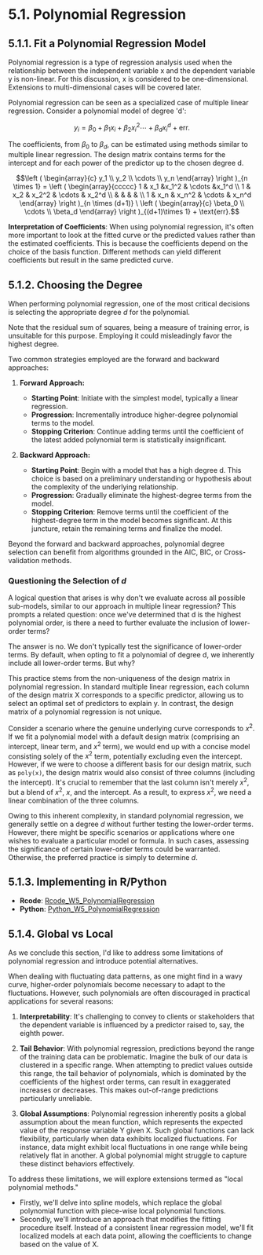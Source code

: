 # 5.1. Polynomial Regression

## 5.1.1. Fit a Polynomial Regression Model

Polynomial regression is a type of regression analysis used when the relationship between the independent variable x and the dependent variable y is non-linear. For this discussion, x is considered to be one-dimensional. Extensions to multi-dimensional cases will be covered later.

Polynomial regression can be seen as a specialized case of multiple linear regression. Consider a polynomial model of degree 'd':

$$y_i = \beta_0 + \beta_1 x_i + \beta_2 x_i^2 \cdots + \beta_d x_i^d + \text{err}.$$

The coefficients, from $\beta_0$ to $\beta_d$, can be estimated using methods similar to multiple linear regression. The design matrix contains terms for the intercept and for each power of the predictor up to the chosen degree d.

$$\left ( \begin{array}{c} y_1 \\ y_2 \\ \cdots \\ y_n \end{array} \right )_{n \times 1} =  \left ( \begin{array}{ccccc}  1 & x_1 &x_1^2  & \cdots &x_1^d \\
1 & x_2 & x_2^2 & \cdots & x_2^d \\
& & & & \\
1 & x_n & x_n^2 & \cdots & x_n^d
\end{array} \right )_{n \times (d+1)} \ \left ( \begin{array}{c} \beta_0 \\ \cdots \\ \beta_d \end{array} \right )_{(d+1)\times 1} + \text{err}.$$

**Interpretation of Coefficients**: When using polynomial regression, it's often more important to look at the fitted curve or the predicted values rather than the estimated coefficients. This is because the coefficients depend on the choice of the basis function. Different methods can yield different coefficients but result in the same predicted curve.

## 5.1.2. Choosing the Degree

When performing polynomial regression, one of the most critical decisions is selecting the appropriate degree $d$ for the polynomial.

Note that the residual sum of squares, being a measure of training error, is unsuitable for this purpose. Employing it could misleadingly favor the highest degree.

Two common strategies employed are the forward and backward approaches:

1. **Forward Approach:**
   - **Starting Point**: Initiate with the simplest model, typically a linear regression.
   - **Progression**: Incrementally introduce higher-degree polynomial terms to the model.
   - **Stopping Criterion**: Continue adding terms until the coefficient of the latest added polynomial term is statistically insignificant.

2. **Backward Approach:**
   - **Starting Point**: Begin with a model that has a high degree d. This choice is based on a preliminary understanding or hypothesis about the complexity of the underlying relationship.
   - **Progression**: Gradually eliminate the highest-degree terms from the model.
   - **Stopping Criterion**: Remove terms until the coefficient of the highest-degree term in the model becomes significant. At this juncture, retain the remaining terms and finalize the model.

Beyond the forward and backward approaches, polynomial degree selection can benefit from algorithms grounded in the AIC, BIC, or Cross-validation methods.

### Questioning the Selection of $d$

A logical question that arises is why don't we evaluate across all possible sub-models, similar to our approach in multiple linear regression? This prompts a related question: once we've determined that d is the highest polynomial order, is there a need to further evaluate the inclusion of lower-order terms?

The answer is no. We don't typically test the significance of lower-order terms. By default, when opting to fit a polynomial of degree d, we inherently include all lower-order terms. But why?

This practice stems from the non-uniqueness of the design matrix in polynomial regression. In standard multiple linear regression, each column of the design matrix X corresponds to a specific predictor, allowing us to select an optimal set of predictors to explain y. In contrast, the design matrix of a polynomial regression is not unique.

Consider a scenario where the genuine underlying curve corresponds to $x^2$. If we fit a polynomial model with a default design matrix (comprising an intercept, linear term, and $x^2$ term), we would end up with a concise model consisting solely of the $x^2$ term, potentially excluding even the intercept. However, if we were to choose a different basis for our design matrix, such as `poly(x)`, the design matrix would also consist of three columns (including the intercept). It's crucial to remember that the last column isn't merely $x^2$, but a blend of $x^2$, $x$, and the intercept. As a result, to express $x^2$, we need a linear combination of the three columns.

Owing to this inherent complexity, in standard polynomial regression, we generally settle on a degree $d$ without further testing the lower-order terms. However, there might be specific scenarios or applications where one wishes to evaluate a particular model or formula. In such cases, assessing the significance of certain lower-order terms could be warranted. Otherwise, the preferred practice is simply to determine $d$.

## 5.1.3. Implementing in R/Python

- **Rcode**: [Rcode_W5_PolynomialRegression](./Rcode_W5_PolynomialRegression.R)
- **Python**: [Python_W5_PolynomialRegression](./Python_W5_PolynomialRegression.py)

## 5.1.4. Global vs Local

As we conclude this section, I'd like to address some limitations of polynomial regression and introduce potential alternatives.

When dealing with fluctuating data patterns, as one might find in a wavy curve, higher-order polynomials become necessary to adapt to the fluctuations. However, such polynomials are often discouraged in practical applications for several reasons:

1. **Interpretability**: It's challenging to convey to clients or stakeholders that the dependent variable is influenced by a predictor raised to, say, the eighth power.

2. **Tail Behavior**: With polynomial regression, predictions beyond the range of the training data can be problematic. Imagine the bulk of our data is clustered in a specific range. When attempting to predict values outside this range, the tail behavior of polynomials, which is dominated by the coefficients of the highest order terms, can result in exaggerated increases or decreases. This makes out-of-range predictions particularly unreliable.

3. **Global Assumptions**: Polynomial regression inherently posits a global assumption about the mean function, which represents the expected value of the response variable Y given X. Such global functions can lack flexibility, particularly when data exhibits localized fluctuations. For instance, data might exhibit local fluctuations in one range while being relatively flat in another. A global polynomial might struggle to capture these distinct behaviors effectively.

To address these limitations, we will explore extensions termed as "local polynomial methods."

- Firstly, we'll delve into spline models, which replace the global polynomial function with piece-wise local polynomial functions.
- Secondly, we'll introduce an approach that modifies the fitting procedure itself. Instead of a consistent linear regression model, we'll fit localized models at each data point, allowing the coefficients to change based on the value of X.
